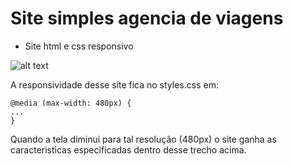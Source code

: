 # Site simples agencia de viagens
 * Site html e css responsivo

![alt text](https://i.ibb.co/nB6rkx3/template.png)

A responsividade desse site fica no styles.css em:

````
@media (max-width: 480px) {
...
}
````

Quando a tela diminui para tal resolução (480px) o site ganha as caracteristicas especificadas dentro desse trecho acima.
